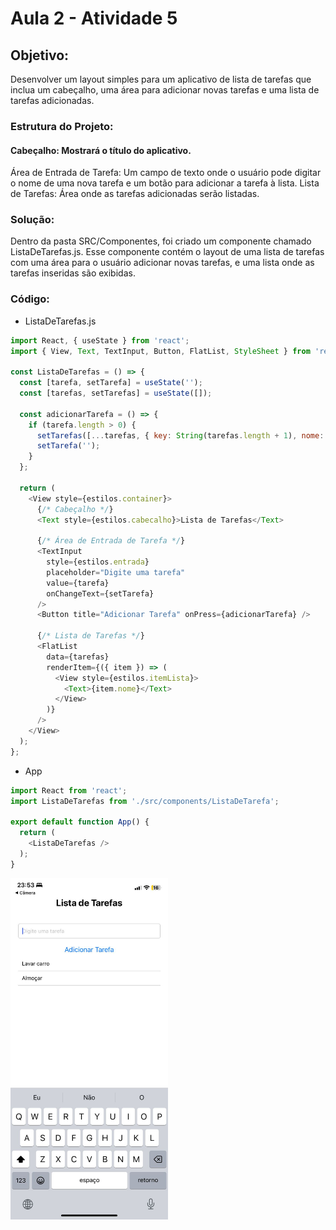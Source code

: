 # Aula 2 - Atividade 5

## Objetivo:

Desenvolver um layout simples para um aplicativo de lista de tarefas que inclua um cabeçalho, uma área para adicionar novas tarefas e uma lista de tarefas adicionadas.

### Estrutura do Projeto:

#### Cabeçalho: Mostrará o título do aplicativo.

Área de Entrada de Tarefa: Um campo de texto onde o usuário pode digitar o nome de uma nova tarefa e um botão para adicionar a tarefa à lista.
Lista de Tarefas: Área onde as tarefas adicionadas serão listadas.
### Solução:

Dentro da pasta SRC/Componentes, foi criado um componente chamado ListaDeTarefas.js. Esse componente contém o layout de uma lista de tarefas com uma área para o usuário adicionar novas tarefas, e uma lista onde as tarefas inseridas são exibidas.

### Código:

- ListaDeTarefas.js

~~~ js 
import React, { useState } from 'react';
import { View, Text, TextInput, Button, FlatList, StyleSheet } from 'react-native';

const ListaDeTarefas = () => {
  const [tarefa, setTarefa] = useState('');
  const [tarefas, setTarefas] = useState([]);

  const adicionarTarefa = () => {
    if (tarefa.length > 0) {
      setTarefas([...tarefas, { key: String(tarefas.length + 1), nome: tarefa }]);
      setTarefa('');
    }
  };

  return (
    <View style={estilos.container}>
      {/* Cabeçalho */}
      <Text style={estilos.cabecalho}>Lista de Tarefas</Text>
      
      {/* Área de Entrada de Tarefa */}
      <TextInput
        style={estilos.entrada}
        placeholder="Digite uma tarefa"
        value={tarefa}
        onChangeText={setTarefa}
      />
      <Button title="Adicionar Tarefa" onPress={adicionarTarefa} />
      
      {/* Lista de Tarefas */}
      <FlatList
        data={tarefas}
        renderItem={({ item }) => (
          <View style={estilos.itemLista}>
            <Text>{item.nome}</Text>
          </View>
        )}
      />
    </View>
  );
};
~~~


- App 

~~~ js 
import React from 'react';
import ListaDeTarefas from './src/components/ListaDeTarefa';

export default function App() {
  return (
    <ListaDeTarefas />
  );
}

~~~

<img src="/Prints/aula2-atividade5.jpg" alt="Aula 01" style="width: 50%;">